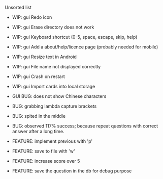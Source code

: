 Unsorted list
- WIP: gui Redo icon
- WIP: gui Erase directory does not work
- WIP: gui Keyboard shortcut (0-5, space, escape, skip, help)
- WIP: gui Add a about/help/licence page (probably needed for mobile)
- WIP: gui Resize text in Android
- WIP: gui File name not displayed correctly
- WIP: gui Crash on restart
- WIP: gui Import cards into local storage

- GUI BUG: does not show Chinese characters
- BUG: grabbing lambda capture brackets
- BUG: spited in the middle
- BUG: observed 117% success; because repeat questions with correct answer after a long time.
- FEATURE: implement previous with 'p'
- FEATURE: save to file with 'w'
- FEATURE: increase score over 5
- FEATURE: save the question in the db for debug purpose
